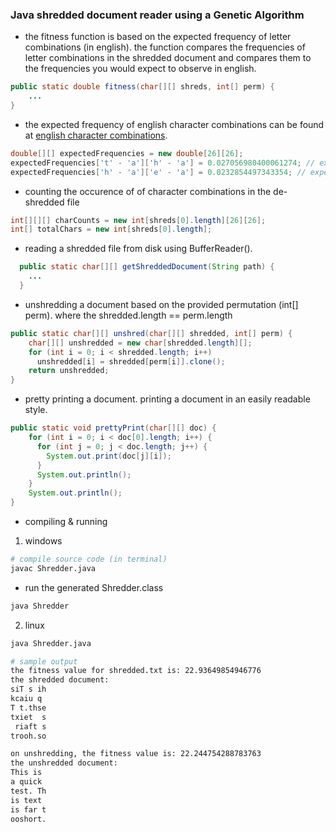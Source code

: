 ### Java shredded document reader using a Genetic Algorithm

- the fitness function is based on the expected frequency of letter combinations (in english). the function compares the frequencies of letter combinations in the shredded document and compares them to the frequencies you would expect to observe in english.

```java
public static double fitness(char[][] shreds, int[] perm) {
    ...
}
```

- the expected frequency of english character combinations can be found at [english character combinations](http://practicalcryptography.com/cryptanalysis/letter-frequencies-various-languages/english-letter-frequencies/).

```java
double[][] expectedFrequencies = new double[26][26];
expectedFrequencies['t' - 'a']['h' - 'a'] = 0.027056980400061274; // expected frequency of th
expectedFrequencies['h' - 'a']['e' - 'a'] = 0.0232854497343354; // expected frequency of he
```

- counting the occurence of of character combinations in the de-shredded file

```java
int[][][] charCounts = new int[shreds[0].length][26][26];
int[] totalChars = new int[shreds[0].length];
```

- reading a shredded file from disk using BufferReader().

```java
  public static char[][] getShreddedDocument(String path) {
    ...
  }
```

- unshredding a document based on the provided permutation (int[] perm). where the shredded.length == perm.length

```java
public static char[][] unshred(char[][] shredded, int[] perm) {
    char[][] unshredded = new char[shredded.length][];
    for (int i = 0; i < shredded.length; i++)
      unshredded[i] = shredded[perm[i]].clone();
    return unshredded;
}
```

- pretty printing a document. printing a document in an easily readable style.

```java
public static void prettyPrint(char[][] doc) {
    for (int i = 0; i < doc[0].length; i++) {
      for (int j = 0; j < doc.length; j++) {
        System.out.print(doc[j][i]);
      }
      System.out.println();
    }
    System.out.println();
}
```

- compiling & running

1. windows

```bash
# compile source code (in terminal)
javac Shredder.java
```

- run the generated Shredder.class

```bash
java Shredder
```

2. linux

```bash
java Shredder.java
```

```bash
# sample output
the fitness value for shredded.txt is: 22.93649854946776
the shredded document:
siT s ih
kcaiu q
T t.thse
txiet  s
 riaft s
trooh.so

on unshredding, the fitness value is: 22.244754288783763
the unshredded document:
This is
a quick
test. Th
is text
is far t
ooshort.


```
